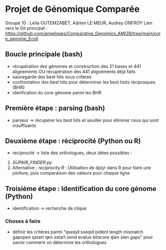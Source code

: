 # Projet de Génomique Comparée
Groupe 10 : Leila OUTEMZABET, Adrien LE MEUR, Audrey ONFROY
Lien vers le Git principal : https://github.com/annelopes/Comparative_Genomics_AMI2B/tree/main/core_genome_Ecoli

## Boucle principale (bash)
- récupération des génomes et construction des 21 bases et 441 alignements OU récupération des 441 alignements déjà faits
- sauvegarde des best hits sous critères
- confrontation des best hits pour déterminer les best hists réciproques (BHR)
- idenfication du core génome parmi les BHR

## Première étape : parsing (bash)
- parseur → récupérer les best hits et seuiller pour éliminer ceux qui sont insuffisants

## Deuxième étape : réciprocité (Python ou R)
- reciprocité → liste des orthologues, deux idées possibles :

1) *SUPAIR_FINDER.py*
2) Alternative : *reciprocity.R* : Utilisation de dplyr dans R pour faire une jointure, puis comparaison des valeurs pour chaque ligne

## Troisième étape : Identification du core génome (Python)
- identification → recherche de clique

### Choses à faire
- définir les critères parmi "qseqid sseqid pident length mismatch gapopen qstart qen sstart send evalue bitscore qlen slen gaps" pour savoir comment on détermine les orthologues
